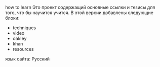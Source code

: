 how to learn
Это проект содержащий основные ссылки и тезисы для того, что бы научится учится. 
В этой версии добавлены следующие блоки:
* techniques
* video
* oakley
* khan
* resources

язык сайта: Русский
